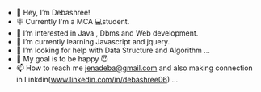 - 👋 Hey, I’m Debashree!
- 🪧 Currently I'm a MCA 💻student.
- 👀 I’m  interested in Java , Dbms and Web development.
- 🌱 I’m currently learning Javascript and jquery.
- 🌚 I’m looking for help with Data Structure and Algorithm ...
- 🎯 My goal is to be happy 😇
- 📫 How to reach me jenadeba@gmail.com and also making connection in Linkdin(www.linkedin.com/in/debashree06) ...

<!---
Debashree06/Debashree06 is a ✨ special ✨ repository because its `README.md` (this file) appears on your GitHub profile.
You can click the Preview link to take a look at your changes.
--->
